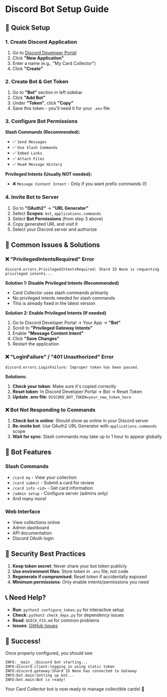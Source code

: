 # Discord Bot Setup Guide

## 🚀 Quick Setup

### 1. Create Discord Application
1. Go to [Discord Developer Portal](https://discord.com/developers/applications)
2. Click **"New Application"**
3. Enter a name (e.g., "My Card Collector")
4. Click **"Create"**

### 2. Create Bot & Get Token
1. Go to **"Bot"** section in left sidebar
2. Click **"Add Bot"**
3. Under **"Token"**, click **"Copy"**
4. Save this token - you'll need it for your `.env` file

### 3. Configure Bot Permissions
**Slash Commands (Recommended):**
- ✅ `Send Messages`
- ✅ `Use Slash Commands` 
- ✅ `Embed Links`
- ✅ `Attach Files`
- ✅ `Read Message History`

**Privileged Intents (Usually NOT needed):**
- ❌ `Message Content Intent` - Only if you want prefix commands (!)

### 4. Invite Bot to Server
1. Go to **"OAuth2"** → **"URL Generator"**
2. Select **Scopes**: `bot`, `applications.commands`
3. Select **Bot Permissions** (from step 3 above)
4. Copy generated URL and visit it
5. Select your Discord server and authorize

## 🔧 Common Issues & Solutions

### ❌ "PrivilegedIntentsRequired" Error
```
discord.errors.PrivilegedIntentsRequired: Shard ID None is requesting privileged intents...
```

**Solution 1: Disable Privileged Intents (Recommended)**
- Card Collector uses slash commands primarily
- No privileged intents needed for slash commands
- This is already fixed in the latest version

**Solution 2: Enable Privileged Intents (If needed)**
1. Go to Discord Developer Portal → Your App → **"Bot"**
2. Scroll to **"Privileged Gateway Intents"**
3. Enable **"Message Content Intent"** 
4. Click **"Save Changes"**
5. Restart the application

### ❌ "LoginFailure" / "401 Unauthorized" Error
```
discord.errors.LoginFailure: Improper token has been passed.
```

**Solutions:**
1. **Check your token**: Make sure it's copied correctly
2. **Reset token**: In Discord Developer Portal → Bot → Reset Token
3. **Update .env file**: `DISCORD_BOT_TOKEN=your_new_token_here`

### ❌ Bot Not Responding to Commands
1. **Check bot is online**: Should show as online in your Discord server
2. **Re-invite bot**: Use OAuth2 URL Generator with `applications.commands` scope
3. **Wait for sync**: Slash commands may take up to 1 hour to appear globally

## 🎯 Bot Features

### Slash Commands
- `/card my` - View your collection
- `/card submit` - Submit a card for review
- `/card info <id>` - Get card information
- `/admin setup` - Configure server (admins only)
- And many more!

### Web Interface
- View collections online
- Admin dashboard
- API documentation
- Discord OAuth login

## 🔐 Security Best Practices

1. **Keep token secret**: Never share your bot token publicly
2. **Use environment files**: Store token in `.env` file, not code
3. **Regenerate if compromised**: Reset token if accidentally exposed
4. **Minimum permissions**: Only enable intents/permissions you need

## 📞 Need Help?

- **Run**: `python3 configure_token.py` for interactive setup
- **Check**: `python3 check_deps.py` for dependency issues  
- **Read**: `QUICK_FIX.md` for common problems
- **Issues**: [GitHub Issues](https://github.com/LukeOsland1/card-collector/issues)

## 🎉 Success!

Once properly configured, you should see:
```
INFO:__main__:Discord bot starting...
INFO:discord.client:logging in using static token
INFO:discord.gateway:Shard ID None has connected to Gateway
INFO:bot.main:Setting up bot...
INFO:bot.main:Bot is ready!
```

Your Card Collector bot is now ready to manage collectible cards! 🎴